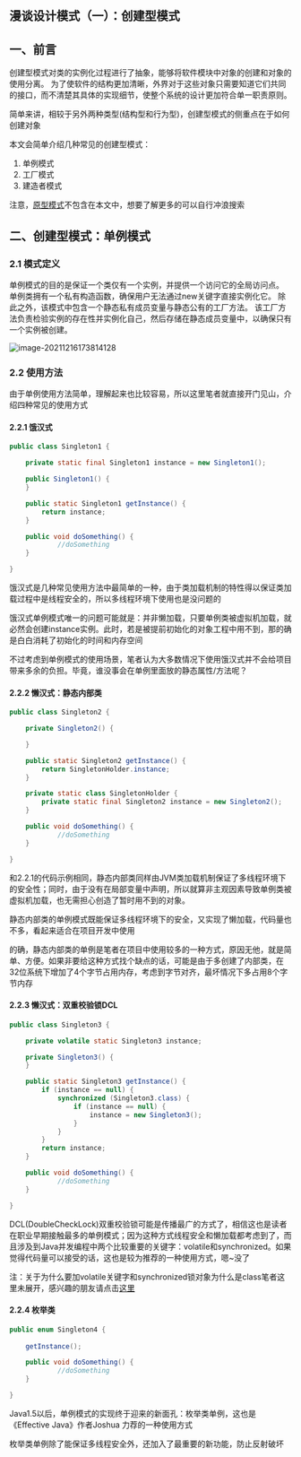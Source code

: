 ## 漫谈设计模式（一）：创建型模式

## 一、前言

创建型模式对类的实例化过程进行了抽象，能够将软件模块中对象的创建和对象的使用分离。
为了使软件的结构更加清晰，外界对于这些对象只需要知道它们共同的接口，而不清楚其具体的实现细节，使整个系统的设计更加符合单一职责原则。

简单来讲，相较于另外两种类型(结构型和行为型)，创建型模式的侧重点在于如何创建对象

本文会简单介绍几种常见的创建型模式：

1. 单例模式
2. 工厂模式
3. 建造者模式

注意，[原型模式](https://www.runoob.com/design-pattern/prototype-pattern.html)不包含在本文中，想要了解更多的可以自行冲浪搜索

## 二、创建型模式：单例模式

### 2.1 模式定义

单例模式的目的是保证一个类仅有一个实例，并提供一个访问它的全局访问点。
单例类拥有一个私有构造函数，确保用户无法通过new关键字直接实例化它。
除此之外，该模式中包含一个静态私有成员变量与静态公有的工厂方法。
该工厂方法负责检验实例的存在性并实例化自己，然后存储在静态成员变量中，以确保只有一个实例被创建。

![image-20211216173814128](/Users/bob/Desktop/Bob/work/workspace/androidstudio/Blackboard/DesignPattern/src/main/java/com/android/designpattern/创建型/单例模式/image_20211216173814128.png)

### 2.2 使用方法

由于单例使用方法简单，理解起来也比较容易，所以这里笔者就直接开门见山，介绍四种常见的使用方式

#### 2.2.1 饿汉式

```java
public class Singleton1 {

    private static final Singleton1 instance = new Singleton1();

    public Singleton1() {
    }

    public static Singleton1 getInstance() {
        return instance;
    }

    public void doSomething() {
    		//doSomething
    }

}
```

饿汉式是几种常见使用方法中最简单的一种，由于类加载机制的特性得以保证类加载过程中是线程安全的，所以多线程环境下使用也是没问题的

饿汉式单例模式唯一的问题可能就是：并非懒加载，只要单例类被虚拟机加载，就必然会创建instance实例。此时，若是被提前初始化的对象工程中用不到，那的确是白白消耗了初始化的时间和内存空间

不过考虑到单例模式的使用场景，笔者认为大多数情况下使用饿汉式并不会给项目带来多余的负担。毕竟，谁没事会在单例里面放的静态属性/方法呢？

#### 2.2.2 懒汉式：静态内部类

```java
public class Singleton2 {

    private Singleton2() {

    }

    public static Singleton2 getInstance() {
        return SingletonHolder.instance;
    }

    private static class SingletonHolder {
        private static final Singleton2 instance = new Singleton2();
    }

    public void doSomething() {
    		//doSomething
    }

}
```

和2.2.1的代码示例相同，静态内部类同样由JVM类加载机制保证了多线程环境下的安全性；同时，由于没有在局部变量中声明，所以就算非主观因素导致单例类被虚拟机加载，也无需担心创造了暂时用不到的对象。

静态内部类的单例模式既能保证多线程环境下的安全，又实现了懒加载，代码量也不多，看起来适合在项目开发中使用

的确，静态内部类的单例是笔者在项目中使用较多的一种方式，原因无他，就是简单、方便。如果非要给这种方式找个缺点的话，可能是由于多创建了内部类，在32位系统下增加了4个字节占用内存，考虑到字节对齐，最坏情况下多占用8个字节内存

#### 2.2.3 懒汉式：双重校验锁DCL

```java
public class Singleton3 {

    private volatile static Singleton3 instance;

    private Singleton3() {
    }

    public static Singleton3 getInstance() {
        if (instance == null) {
            synchronized (Singleton3.class) {
                if (instance == null) {
                    instance = new Singleton3();
                }
            }
        }
        return instance;
    }

    public void doSomething() {
    		//doSomething
    }

}
```

DCL(DoubleCheckLock)双重校验锁可能是传播最广的方式了，相信这也是读者在职业早期接触最多的单例模式；因为这种方式线程安全和懒加载都考虑到了，而且涉及到Java并发编程中两个比较重要的关键字：volatile和synchronized。如果觉得代码量可以接受的话，这也是较为推荐的一种使用方式，嗯~没了

注：关于为什么要加volatile关键字和synchronized锁对象为什么是class笔者这里未展开，感兴趣的朋友请点击[这里](https://www.zhihu.com/question/46903811)

#### 2.2.4 枚举类

```java
public enum Singleton4 {
    
    getInstance();

    public void doSomething() {
    		//doSomething
    }

}
```

Java1.5以后，单例模式的实现终于迎来的新面孔：枚举类单例，这也是《Effective Java》作者Joshua 力荐的一种使用方式

枚举类单例除了能保证多线程安全外，还加入了最重要的新功能，防止反射破坏
